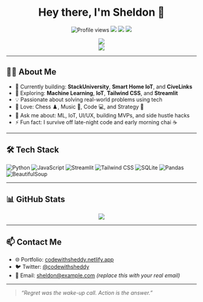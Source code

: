



<h1 align="center">Hey there, I'm Sheldon 👋</h1>

<p align="center">
  <img src="https://komarev.com/ghpvc/?username=zuck30&style=for-the-badge&color=blueviolet" alt="Profile views" />
  <img src="https://img.shields.io/badge/Code-Python-blue?style=for-the-badge&logo=python&logoColor=white" />
  <img src="https://img.shields.io/badge/Machine%20Learning-🔥-red?style=for-the-badge" />
  <img src="https://img.shields.io/badge/Made%20with-❤️-pink?style=for-the-badge" />
</p>

<p align="center">
  <img src="https://github-readme-stats.vercel.app/api?username=zuck30&show_icons=true&theme=radical&hide=prs&count_private=true" />
  <br>
  <img src="https://github-readme-streak-stats.herokuapp.com/?user=zuck30&theme=radical" />
</p>

---

## 👨‍💻 About Me

- 🔭 Currently building: **StackUniversity**, **Smart Home IoT**, and **CiveLinks**
- 🌱 Exploring: **Machine Learning**, **IoT**, **Tailwind CSS**, and **Streamlit**
- 💡 Passionate about solving real-world problems using tech
- 🧠 Love: Chess ♟️, Music 🎵, Code 💻, and Strategy 🧠
- 💬 Ask me about: ML, IoT, UI/UX, building MVPs, and side hustle hacks
- ⚡ Fun fact: I survive off late-night code and early morning chai ☕️

---

## 🛠 Tech Stack

![Python](https://img.shields.io/badge/-Python-05122A?style=flat&logo=python)
![JavaScript](https://img.shields.io/badge/-JavaScript-05122A?style=flat&logo=javascript)
![Streamlit](https://img.shields.io/badge/-Streamlit-05122A?style=flat&logo=streamlit)
![Tailwind CSS](https://img.shields.io/badge/-Tailwind%20CSS-05122A?style=flat&logo=tailwindcss)
![SQLite](https://img.shields.io/badge/-SQLite-05122A?style=flat&logo=sqlite)
![Pandas](https://img.shields.io/badge/-Pandas-05122A?style=flat&logo=pandas)
![BeautifulSoup](https://img.shields.io/badge/-BeautifulSoup-05122A?style=flat&logo=beautifulsoup)

---

## 📊 GitHub Stats

<div align="center">
  <img src="https://github-readme-stats.vercel.app/api/top-langs/?username=zuck30&layout=compact&theme=radical" />
</div>

---

## 📫 Contact Me

- 🌐 Portfolio: [codewithsheddy.netlify.app](https://codewithsheddy.netlify.app/)
- 🐦 Twitter: [@codewithsheddy](https://twitter.com/codewithsheddy)
- 💌 Email: sheldon@example.com *(replace this with your real email)*

---

> _“Regret was the wake-up call. Action is the answer.”_

<!--
**zuck30/zuck30** is a ✨ special ✨ repo because its `README.md` appears on your GitHub profile.
-->


